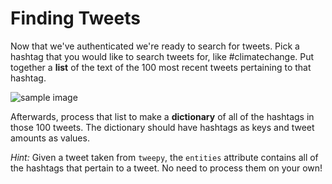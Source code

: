 # Finding Tweets

Now that we've authenticated we're ready to search for tweets. Pick a hashtag that you would like to search tweets for, like #climatechange. Put together a **list** of the text of the 100 most recent tweets pertaining to that hashtag. 

![sample image](https://www.diggitmagazine.com/sites/default/files/styles/inline_image/public/Climate%20change%20photo_1.jpg?itok=2BfiKsqU)

Afterwards, process that list to make a **dictionary** of all of the hashtags in those 100 tweets. The dictionary should have hashtags as keys and tweet amounts as values.

*Hint:* Given a tweet taken from `tweepy`, the `entities` attribute contains all of the hashtags that pertain to a tweet. No need to process them on your own!